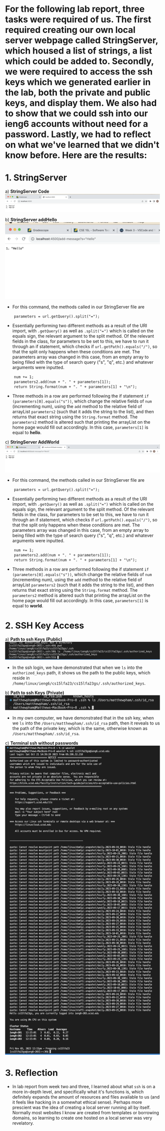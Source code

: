 # **For the following lab report, three tasks were required of us. The first required creating our own local server webpage called StringServer, which housed a list of strings, a list which could be added to. Secondly, we were required to access the ssh keys which we generated earlier in the lab, both the private and public keys, and display them. We also had to show that we could ssh into our ieng6 accounts without need for a password. Lastly, we had to reflect on what we've learned that we didn't know before. Here are the results:** 

# **1. StringServer**

a) **StringServer Code**
![image](StringServerHome.png)

b) **StringServer addHello**
![image](StringServerAddHello.png)

- For this command, the methods called in our StringServer file are

```
    parameters = url.getQuery().split("=");
```

- Essentially performing two different methods as a result of the URI import, with ```.getQuery()``` as well as ```.split("=")``` which is called on the equals sign, the relevant argument to the split method. Of the relevant fields in the class, for parameters to be set to this, we have to run it through an if statement, which checks if ```url.getPath().equals("/")```, so that the split only happens when these conditions are met. The parameters array was changed in this case, from an empty array to being filled with the type of search query ("s", "q", etc.) and whatever arguments were inputted. 

``` 
    num += 1;
    parameters2.add(num + ". " + parameters[1]);
    return String.format(num + ". " + parameters[1] + "\n");
```
- Three methods in a row are performed following the if statement ```if (parameters[0].equals("s"))```, which change the relative fields of ```num``` (incrementing num), using the ```add``` method to the relative field of arrayList ```parameters2``` (such that it adds the string to the list), and then returns that exact string using the ```String.format``` method. The ```parameters2``` method is altered such that printing the arrayList on the home page would fill out accordingly. In this case, ```parameters[1]``` is equal to **hello**.


c) **StringServer AddWorld**
![image](StringServerAddWorld.png)

- For this command, the methods called in our StringServer file are

```
    parameters = url.getQuery().split("=");
```

- Essentially performing two different methods as a result of the URI import, with ```.getQuery()``` as well as ```.split("=")``` which is called on the equals sign, the relevant argument to the split method. Of the relevant fields in the class, for parameters to be set to this, we have to run it through an if statement, which checks if ```url.getPath().equals("/")```, so that the split only happens when these conditions are met. The parameters array was changed in this case, from an empty array to being filled with the type of search query ("s", "q", etc.) and whatever arguments were inputted. 

``` 
    num += 1;
    parameters2.add(num + ". " + parameters[1]);
    return String.format(num + ". " + parameters[1] + "\n");
```

- Three methods in a row are performed following the if statement ```if (parameters[0].equals("s"))```, which change the relative fields of ```num``` (incrementing num), using the ```add``` method to the relative field of arrayList ```parameters2``` (such that it adds the string to the list), and then returns that exact string using the ```String.format``` method. The ```parameters2``` method is altered such that printing the arrayList on the home page would fill out accordingly. In this case, ```parameters[1]``` is equal to **world**.


# **2. SSH Key Access**
a) **Path to ssh Keys (Public)**
![image](PathToPublicKeyOnIeng6.png)
- In the ssh login, we have demonstrated that when we ```ls``` into the ```authorized_keys``` path, it shows us the path to the public keys, which reside in ```/home/linux/ieng6/cs15lfa23/cs15lfa23gs/.ssh/authorized_keys```.

b) **Path to ssh Keys (Private)**
![image](PathToPrivateKeyOnMyComputer.png)
- In my own computer, we have demonstrated that in the ssh key, when we ```ls``` into the ```/Users/matthewpham/.ssh/id_rsa``` path, then it reveals to us the path of the private key, which is the same, otherwise known as ```/Users/matthewpham/.ssh/id_rsa```. 

c) **Terminal ssh without passwords**
![image](SSHWOPASSWORD.png)


# 3. **Reflection**

- In lab report from week two and three, I learned about what ```ssh``` is on a more in-depth level, and specifically what it's functions is, which definitely expands the amount of resources and files available to us (and it feels like hacking in a somewhat ethical sense). Perhaps more prescient was the idea of creating a local server running all by itself. Normally most websites I know are created from templates or borrowing domains, so learning to create one hosted on a local server was very revelatory. 
